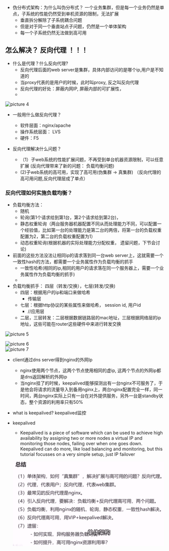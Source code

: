 
- 伪分布式架构：为什么叫伪分布式？ 一个业务集群，但是每一个业务仍然是单点，子系统的性能仍然受到单机资源的限制，无法扩展
   - 垂直拆分解除了子系统耦合问题
   - 但是对于同一个垂直站点子问题，仍然是一个单体架构
   - 每一个子系统仍然无法做到高可用



## 怎么解决？  反向代理 ！！！

- 什么是代理？什么反向代理?
  - 反向代理后面的web server是集群，具体内部访问的是哪个ip,用户是不知道的
   - 当proxy代表的是用户的时候，此时叫proxy, 反之叫反向代理
   - 反向代理的好处：屏蔽内网IP, 屏蔽内部的可扩展性，
   - 
![picture 4](https://i.loli.net/2021/09/25/TALmuRbngcEy5G4.png)  


- 一般用什么做反向代理？
  - 软件层面：nginx/apache
  - 操作系统层面： LVS
  - 硬件：F5

-  反向代理解决什么问题？
   - （1）子web系统的性能扩展问题，不再受到单台机器资源限制，可以任意扩展  (反向代理带来了新的问题：  负载均衡问题)
   - (2)子web系统的高可用，实现了高可用(伪集群 -> 真集群)  （反向代理的高可用问题,反向代理层成了单点）

### 反向代理如何实施负载均衡？
- 负载均衡方法：
  - 随机
  - 轮询(第1个请求给到第1台，第2个请求给到第2台)，
  - 静态权重轮询（两台服务器机器配置不同从而处理能力不同，可以配置一个经验值，比如第一台的处理能力是第二台的两倍，将第一台的负载权重配置为2，第二台的负载权重配置为1）
  - 动态权重轮询(根据机器的实际处理能力分配权重， 遗留问题，下节会讨论)
- 前面的这些方法没法让相同ip的请求落到同一台web server上，这就需要一个一致性hash的方法，都需要一个业务属性作为负载均衡的抓手
  - 一致性哈希(相同的ip,相同的用户的请求落在同一个服务器上，需要一个业务属性作为负载均衡的抓手)
  - 
- 负载均衡抓手： 四层（转发/交换），七层(转发/交换)
   - 四层：根据用户的ip和端口来做哈希 
      - 传输层
   - 七层：根据http协议的某些属性来做哈希， session id, 用户id   
     - //应用层
   -  二层，三层转发：二层根据数据链路层的mac地址，三层根据网络层的ip地址，这些可能在router这些硬件中来进行转发交换
   
![picture 5](https://i.loli.net/2021/09/25/osE5ybc1uvk3ziJ.png)  


  ![picture 6](https://i.loli.net/2021/09/25/pPa9w72kBxQNzgo.png)  
![picture 7](https://i.loli.net/2021/09/25/tmF2nKEylPRqkrN.png)  


- client通过dns server得到nginx的外网Ip
  - nginx使用两个节点，这两个节点使用相同的虚ip, 这两个节点的外网ip都是dns返回解析的外网ip
  - 当nginx挂了的时候，keepalived能够探测出有一台nginx不可服务了，于是他会将请求的流量导入到备用nginx上，两台nginx配置完全一样，同一时间，两台nginx实际上只有一台在对外提供服务，另外一台是standby状态，整个资源的利用率只有50%


- what is keepalived?  keepalived监控
- keepalived
   - Keepalived is a piece of software which can be used to achieve high availability by assigning two or more nodes a virtual IP and monitoring those nodes, failing over when one goes down. Keepalived can do more, like load balancing and monitoring, but this tutorial focusses on a very simple setup, just IP failover

   ![alt txt](https://raw.githubusercontent.com/corykingsf/hack-system-design-pixel/main/imgSnipaste_2021-06-26_09-21-14.png)




